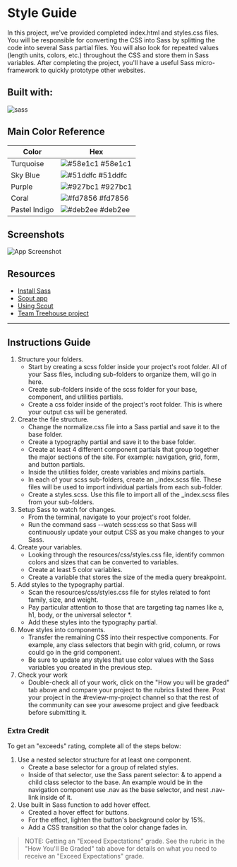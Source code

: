 # Style Guide

In this project, we've provided completed index.html and styles.css files. You will be responsible for converting the CSS into Sass by splitting the code into several Sass partial files. You will also look for repeated values (length units, colors, etc.) throughout the CSS and store them in Sass variables. After completing the project, you'll have a useful Sass micro-framework to quickly prototype other websites.

## Built with:

![sass](https://camo.githubusercontent.com/7436ecde5696a856dd865d3fc81fa2612054f468e12fdb5d591e7a19a46fc9f7/68747470733a2f2f696d672e736869656c64732e696f2f7374617469632f76313f7374796c653d666f722d7468652d6261646765266d6573736167653d5361737326636f6c6f723d434336363939266c6f676f3d53617373266c6f676f436f6c6f723d464646464646266c6162656c3d)

## Main Color Reference

| Color         | Hex                                                              |
| ------------- | ---------------------------------------------------------------- |
| Turquoise     | ![#58e1c1](https://via.placeholder.com/10/58e1c1?text=+) #58e1c1 |
| Sky Blue      | ![#51ddfc](https://via.placeholder.com/10/51ddfc?text=+) #51ddfc |
| Purple        | ![#927bc1](https://via.placeholder.com/10/927bc1?text=+) #927bc1 |
| Coral         | ![#fd7856](https://via.placeholder.com/10/fd7856?text=+) #fd7856 |
| Pastel Indigo | ![#deb2ee](https://via.placeholder.com/10/deb2ee?text=+) #deb2ee |

## Screenshots

![App Screenshot](https://res.cloudinary.com/codelikeagirl29/image/upload/v1680393286/projects/Circles-UI-Kit_kbmdqg.png)

## Resources

- [Install Sass](https://sass-lang.com/install)
- [Scout app](https://scout-app.io/)
- [Using Scout](https://towardsdev.com/sass-and-scout-app-415f41811975)
- [Team Treehouse project](https://teamtreehouse.com/projects/web-style-guide#getting-started)

---

## Instructions Guide
1. Structure your folders.
    - Start by creating a scss folder inside your project's root folder. All of your Sass files, including sub-folders to organize them, will go in here.
    - Create sub-folders inside of the scss folder for your base, component, and utilities partials.
    - Create a css folder inside of the project's root folder. This is where your output css will be generated.
2. Create the file structure.
    - Change the normalize.css file into a Sass partial and save it to the base folder.
    - Create a typography partial and save it to the base folder.
    - Create at least 4 different component partials that group together the major sections of the site. For example: navigation, grid, form, and button partials.
    - Inside the utilities folder, create variables and mixins partials.
    - In each of your scss sub-folders, create an _index.scss file. These files will be used to import individual partials from each sub-folder.
    - Create a styles.scss. Use this file to import all of the _index.scss files from your sub-folders.
3. Setup Sass to watch for changes.
    - From the terminal, navigate to your project's root folder.
    - Run the command sass --watch scss:css so that Sass will continuously update your output CSS as you make changes to your Sass.
4. Create your variables.
    - Looking through the resources/css/styles.css file, identify common colors and sizes that can be converted to variables.
    - Create at least 5 color variables.
    - Create a variable that stores the size of the media query breakpoint.
5. Add styles to the typography partial.
    - Scan the resources/css/styles.css file for styles related to font family, size, and weight.
    - Pay particular attention to those that are targeting tag names like a, h1, body, or the universal selector *.
    - Add these styles into the typography partial.
6. Move styles into components.
    - Transfer the remaining CSS into their respective components. For example, any class selectors that begin with grid, column, or rows could go in the grid component.
    - Be sure to update any styles that use color values with the Sass variables you created in the previous step.
7. Check your work
    - Double-check all of your work, click on the "How you will be graded" tab above and compare your project to the rubrics listed there. Post your project in the #review-my-project channel so that the rest of the community can see your awesome project and give feedback before submitting it.
### Extra Credit
To get an "exceeds" rating, complete all of the steps below:

1. Use a nested selector structure for at least one component.
    - Create a base selector for a group of related styles.
    - Inside of that selector, use the Sass parent selector: & to append a child class selector to the base. An example would be in the navigation component use .nav as the base selector, and nest .nav-link inside of it.
2. Use built in Sass function to add hover effect.
    - Created a hover effect for buttons.
    - For the effect, lighten the button's background color by 15%.
    - Add a CSS transition so that the color change fades in.
> NOTE: Getting an "Exceed Expectations" grade.
> See the rubric in the "How You'll Be Graded" tab above for details on what you need to receive an "Exceed Expectations" grade. 
